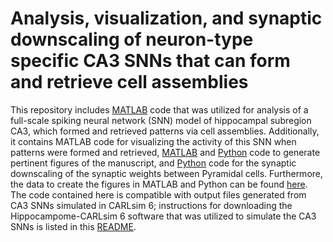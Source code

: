 # Analysis, visualization, and synaptic downscaling of neuron-type specific CA3 SNNs that can form and retrieve cell assemblies
This repository includes [MATLAB](https://github.com/jkopsick/cell_assembly_formation_retrieval/tree/main/matlab_analysis_visualization_code) code that was utilized for analysis of a full-scale spiking neural network (SNN) model of hippocampal subregion CA3, which formed and retrieved patterns via cell assemblies. Additionally, it contains MATLAB code for visualizing the activity of this SNN when patterns were formed and retrieved, [MATLAB](https://github.com/jkopsick/cell_assembly_formation_retrieval/tree/main/matlab_figure_creation_code) and [Python](https://github.com/jkopsick/cell_assembly_formation_retrieval/tree/main/python_figure_creation_code) code to generate pertinent figures of the manuscript, and [Python](https://github.com/jkopsick/cell_assembly_formation_retrieval/tree/main/python_normalization_code) code for the synaptic downscaling of the synaptic weights between Pyramidal cells. Furthermore, the data to create the figures in MATLAB and Python can be found [here](https://zenodo.org/records/10870586). The code contained here is compatible with output files generated from CA3 SNNs simulated in CARLsim 6; instructions for downloading the Hippocampome-CARLsim 6 software that was utilized to simulate the CA3 SNNs is listed in this [README](https://github.com/jkopsick/CARLsim6/tree/feat/CS6_hc_ca3/projects). 
